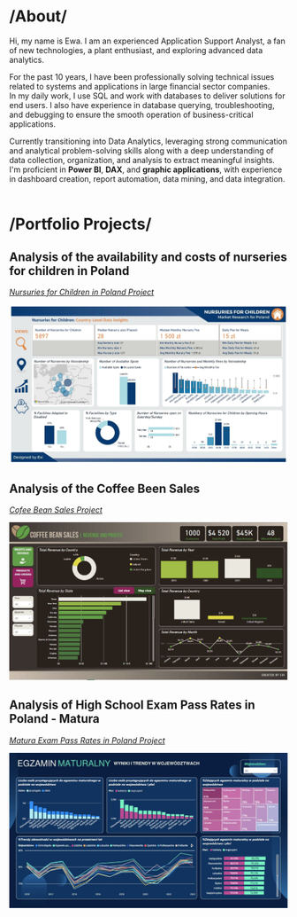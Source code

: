# /About/

Hi, my name is Ewa. I am an experienced Application Support Analyst, a fan of new technologies, a plant enthusiast, and exploring advanced data analytics.
  
For the past 10 years, I have been professionally solving technical issues related to systems and applications in large financial sector companies. <BR>
In my daily work, I use SQL and work with databases to deliver solutions for end users. I also have experience in database querying, troubleshooting, and debugging to ensure the smooth operation of business-critical applications. 

  Currently transitioning into Data Analytics, leveraging strong communication and analytical problem-solving skills along with a deep understanding of data collection, organization, and analysis to extract meaningful insights. 
  I'm proficient in <B>Power BI</B>, <B>DAX</B>, and <B>graphic applications</B>, with experience in dashboard creation, report automation, data mining, and data integration.
<BR>
<BR>
# /Portfolio Projects/
## Analysis of the availability and costs of nurseries for children in Poland
 
  *<a href="https://analysteva.github.io/Project1-/"> Nursuries for Children in Poland Project</a>* <BR>
  
  <img src="assets/img/KN_screen1.JPG" alt="Example Image">

## Analysis of the Coffee Been Sales
 
  *<a href="https://analysteva.github.io/Project3"> Cofee Bean Sales Project </a>*<BR>
  
  <img src="assets/img/CB_1.JPG" alt="Example Image">
   
## Analysis of High School Exam Pass Rates in Poland - Matura
 
  *<a href="https://analysteva.github.io/Project2/"> Matura Exam Pass Rates in Poland Project </a>*<BR>
  
  <img src="assets/img/PL_M2.JPG" alt="Example Image">
  


<!--
## Projects
### Data Professional Survery Breakdown 
<a href="https://github.com/analysteva/Project1-.git">Project 1</a>

<a href="https://analysteva.github.io/Project1-/">Project 2</a> 
-->
